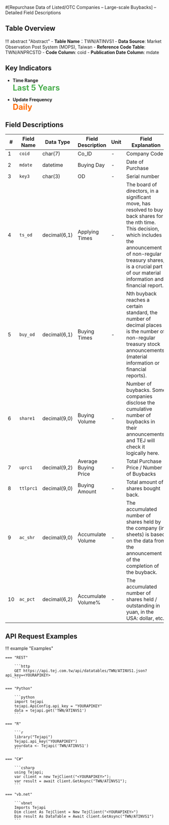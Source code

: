 #[Repurchase Data of Listed/OTC Companies – Large-scale Buybacks] – Detailed Field Descriptions


## Table Overview

!!! abstract "Abstract"
    - **Table Name**：TWN/ATINVS1
    - **Data Source**: Market Observation Post System (MOPS), Taiwan
    - **Reference Code Table**: TWN/ANPRCSTD 
    - **Code Column**: coid
    - **Publication Date Column**: mdate


## Key Indicators

<div class="grid cards grid-3" markdown>

<!-- - __Record Count__  
  **<span style="font-size: 1.8em; color: #2196f3;">10,580+</span>** -->

- __Time Range__  
  **<span style="font-size: 1.8em; color: #4caf50;">Last 5 Years</span>**

- __Update Frequency__  
  **<span style="font-size: 1.8em; color: #ff6d00;">Daily</span>**

</div>



## Field Descriptions

| #  | Field Name   | Data Type     | Field Description               | Unit        | Field Explanation                                                                             |
|----|--------------|---------------|----------------------------------|-------------|----------------------------------------------------------------------------------------------|
| 1  | `coid`       | char(7)       | Co_ID	                     | -           | Company Code                                                                                 |
| 2  | `mdate`      | datetime      | Buying Day	                  | -           | Date of Purchase|
| 3  | `key3`       | char(3)       | OD                 | -           | Serial number  |
| 4  | `ts_od`      | decimal(6,1)  | Applying Times	               | -           | The board of directors, in a significant move, has resolved to buy back shares for the nth time. This decision, which includes the announcement of non-regular treasury shares, is a crucial part of our material information and financial report.|
| 5  | `buy_od`     | decimal(6,1)  | Buying Times	                 | -           | Nth buyback reaches a certain standard, the number of decimal places is the number of non-regular treasury stock announcements (material information or financial reports).|
| 6  | `share1`     | decimal(9,0)  | Buying Volume	 | -      | Number of buybacks. Some companies disclose the cumulative number of buybacks in their announcements, and TEJ will check it logically here. |
| 7  | `uprc1`      | decimal(9,2)  | Average Buying Price	         |  -   | Total Purchase Price / Number of Buybacks                 |
| 8  | `ttlprc1`    | decimal(9,0)  | Buying Amount	         |   -  | Total amount of shares bought back.   |
| 9  | `ac_shr`     | decimal(9,0)  | Accumulate Volume	   |   -    | The accumulated number of shares held by the company (in sheets) is based on the data from the announcement of the completion of the buyback. |
| 10 | `ac_pct`     | decimal(6,2)  | Accumulate Volume%	    |       -     | 	The accumulated number of shares held / outstanding in yuan, in the USA: dollar, etc.                       |

## API Request Examples

!!! example "Examples"

    === "REST"
    
        ```http
        GET https://api.tej.com.tw/api/datatables/TWN/ATINVS1.json?api_key=<YOURAPIKEY>
        ```
    
    === "Python"
    
        ```python
        import tejapi
        tejapi.ApiConfig.api_key = "YOURAPIKEY"
        data = tejapi.get('TWN/ATINVS1')
        ```
    
    === "R"
    
        ```r
        library("Tejapi")
        Tejapi.api_key("YOURAPIKEY")
        yourdata <- Tejapi('TWN/ATINVS1')
        ```
    
    === "C#"
    
        ```csharp
        using Tejapi;
        var client = new TejClient("<YOURAPIKEY>");
        var result = await client.GetAsync("TWN/ATINVS1");
        ```
    
    === "vb.net"
    
        ```vbnet
        Imports Tejapi
        Dim client As TejClient = New TejClient("<YOURAPIKEY>")
        Dim result As DataTable = Await client.GetAsync("TWN/ATINVS1")
        ```



